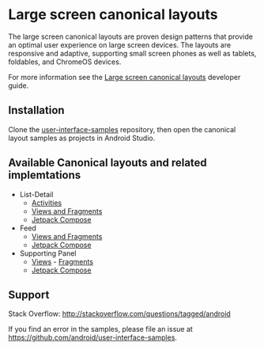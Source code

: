 # Large screen canonical layouts

The large screen canonical layouts are proven design patterns that provide an optimal user experience on large screen devices. The layouts are responsive and adaptive, supporting small screen phones as well as tablets, foldables, and ChromeOS devices.

For more information see the [Large screen canonical layouts](https://developer.android.com/guide/topics/large-screens/large-screen-canonical-layouts) developer guide.

## Installation

Clone the [user-interface-samples](https://github.com/android/user-interface-samples) repository, then open the canonical layout samples as projects in Android Studio.

## Available Canonical layouts and related implemtations
- List-Detail
    - [Activities](/list-detail-activity-embedding)
    - [Views and Fragments](/list-detail-sliding-pane)
    - [Jetpack Compose](/list-detail-compose)
- Feed
    - [Views and Fragments](/feed-view)
    - [Jetpack Compose](/feed-compose)
- Supporting Panel
    - [Views](/supporting-panel-views)
    - [Fragments](/supporting-panel-fragments)
    - [Jetpack Compose](/supporting-panel-compose)

## Support

Stack Overflow: http://stackoverflow.com/questions/tagged/android

If you find an error in the samples, please file an issue at https://github.com/android/user-interface-samples.

